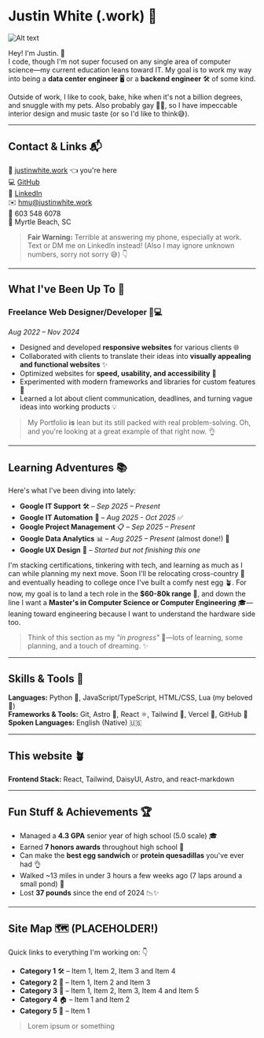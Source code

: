 # Justin White (.work) 🎉

![Alt text](/banners/jwworkbanner.png)

Hey! I'm Justin. 👋  
I code, though I'm not super focused on any single area of computer science—my current education leans toward IT. My goal is to work my way into being a **data center engineer** 🖥️ or a **backend engineer** 🛠️ of some kind.  

Outside of work, I like to cook, bake, hike when it's not a billion degrees, and snuggle with my pets. Also probably gay 🏳️‍🌈, so I have impeccable interior design and music taste (or so I'd like to think😅).

---

## Contact & Links 📬

🎉 [justinwhite.work](https://justinwhite.work) 👈 you're here  
💻 [GitHub](https://github.com/lucidpurplee)  
🔗 [LinkedIn](https://www.linkedin.com/in/justin-white-505403289/)  
✉️ [hmu@justinwhite.work](mailto:hmu@justinwhite.work)  
📱 603 548 6078  
📍 Myrtle Beach, SC  

> **Fair Warning:** Terrible at answering my phone, especially at work. Text or DM me on LinkedIn instead! (Also I may ignore unknown numbers, sorry not sorry 😅) 👇

---

## What I've Been Up To 💼

### Freelance Web Designer/Developer 🎨💻  
*Aug 2022 – Nov 2024*  

- Designed and developed **responsive websites** for various clients 🌐  
- Collaborated with clients to translate their ideas into **visually appealing and functional websites** ✨  
- Optimized websites for **speed, usability, and accessibility** 🚀  
- Experimented with modern frameworks and libraries for custom features 🧪  
- Learned a lot about client communication, deadlines, and turning vague ideas into working products 💡  

> My Portfolio **is** lean but its still packed with real problem-solving. Oh, and you're looking at a great example of that right now. 👌

---

## Learning Adventures 📚

Here's what I've been diving into lately:  

- **Google IT Support** 🛠️ – *Sep 2025 – Present*  
- **Google IT Automation** 🤖 – *Aug 2025 - Oct 2025* ✅  
- **Google Project Management** 📋 – *Sep 2025 – Present*  
- **Google Data Analytics** 📊 – *Aug 2025 – Present* (almost done!) 🤘  
- **Google UX Design** 🎨 – *Started but not finishing this one*  

I'm stacking certifications, tinkering with tech, and learning as much as I can while planning my next move. Soon I'll be relocating cross-country 📅 and eventually heading to college once I've built a comfy nest egg 🪴. For now, my goal is to land a tech role in the **$60-80k range** 💸, and down the line I want a **Master's in Computer Science or Computer Engineering** 🎓—leaning toward engineering because I want to understand the hardware side too.  

> Think of this section as my *"in progress"* 🔄—lots of learning, some planning, and a touch of dreaming. ✨

---

## Skills & Tools 🧰

**Languages:** Python 🐍, JavaScript/TypeScript, HTML/CSS, Lua (my beloved 🌙)  
**Frameworks & Tools:** Git, Astro 🚀, React ⚛️, Tailwind 🎨, Vercel 🔼, GitHub 🐙  
**Spoken Languages:** English (Native) 🇺🇸

---

## This website 🪴

**Frontend Stack:** React, Tailwind, DaisyUI, Astro,  and react-markdown

---

## Fun Stuff & Achievements 🏆

- Managed a **4.3 GPA** senior year of high school (5.0 scale) 🎓  
- Earned **7 honors awards** throughout high school 🏅  
- Can make the **best egg sandwich** or **protein quesadillas** you've ever had 👌  
- Walked ~13 miles in under 3 hours a few weeks ago (7 laps around a small pond) 🚶  
- Lost **37 pounds** since the end of 2024 📉✨  

---

## Site Map 🗺️ (PLACEHOLDER!)

Quick links to everything I'm working on: 👇

- **Category 1** 🛠️ – Item 1, Item 2, Item 3 and Item 4
- **Category 2** 📝 – Item 1, Item 2 and Item 3
- **Category 3** 🐾 – Item 1, Item 2, Item 3, Item 4 and Item 5
- **Category 4** 🏠 – Item 1 and Item 2
- **Category 5** 🧰 – Item 1

> Lorem ipsum or something